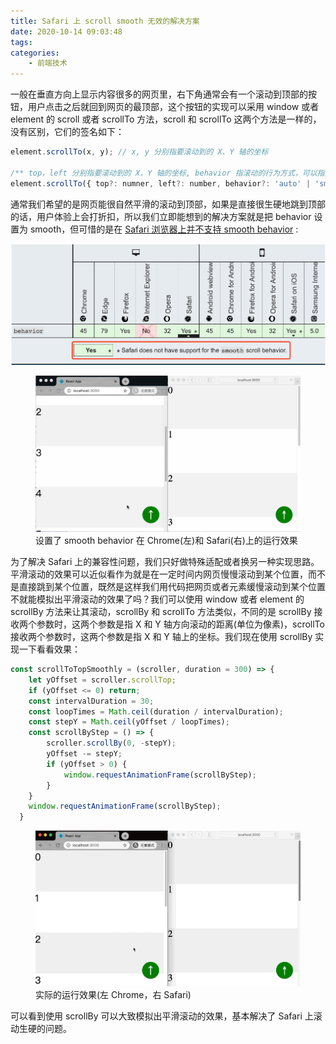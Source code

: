 ```yaml
---
title: Safari 上 scroll smooth 无效的解决方案
date: 2020-10-14 09:03:48
tags:
categories:
    - 前端技术
---
```


一般在垂直方向上显示内容很多的网页里，右下角通常会有一个滚动到顶部的按钮，用户点击之后就回到网页的最顶部，这个按钮的实现可以采用 window 或者 element 的 scroll 或者 scrollTo 方法，scroll 和 scrollTo 这两个方法是一样的，没有区别，它们的签名如下：

``` javascript
element.scrollTo(x, y); // x, y 分别指要滚动到的 X、Y 轴的坐标

/** top，left 分别指要滚动到的 X、Y 轴的坐标, behavior 指滚动的行为方式，可以指定为平滑滚动  */
element.scrollTo({ top?: numner, left?: number, behavior?: 'auto' | 'smooth' });  

```

通常我们希望的是网页能很自然平滑的滚动到顶部，如果是直接很生硬地跳到顶部的话，用户体验上会打折扣，所以我们立即能想到的解决方案就是把 behavior 设置为 smooth，但可惜的是在 [Safari 浏览器上并不支持 smooth behavior](https://developer.mozilla.org/en-US/docs/Web/API/ScrollToOptions/behavior) :

![](https://raw.githubusercontent.com/Glooory/images/master/blog/smooth_compatibility.png)


<figure>
  <img src="https://raw.githubusercontent.com/Glooory/images/master/blog/scroll_smooth_behavior.gif" alt="scroll_smooth_behavior"/>
  <figcaption>设置了 smooth behavior 在 Chrome(左)和 Safari(右)上的运行效果</figcaption>
</figure>

为了解决 Safari 上的兼容性问题，我们只好做特殊适配或者换另一种实现思路。平滑滚动的效果可以近似看作为就是在一定时间内网页慢慢滚动到某个位置，而不是直接跳到某个位置，既然是这样我们用代码把网页或者元素缓慢滚动到某个位置不就能模拟出平滑滚动的效果了吗？我们可以使用 window 或者 element 的 scrollBy 方法来让其滚动，scrollBy 和 scrollTo 方法类似，不同的是 scrollBy 接收两个参数时，这两个参数是指 X 和 Y 轴方向滚动的距离(单位为像素)，scrollTo 接收两个参数时，这两个参数是指 X 和 Y 轴上的坐标。我们现在使用 scrollBy 实现一下看看效果：

```javascript
const scrollToTopSmoothly = (scroller, duration = 300) => {
    let yOffset = scroller.scrollTop;
    if (yOffset <= 0) return;
    const intervalDuration = 30;
    const loopTimes = Math.ceil(duration / intervalDuration);
    const stepY = Math.ceil(yOffset / loopTimes);
    const scrollByStep = () => {
        scroller.scrollBy(0, -stepY);
        yOffset -= stepY;
        if (yOffset > 0) {
            window.requestAnimationFrame(scrollByStep);
        }
    }
    window.requestAnimationFrame(scrollByStep);
  }
```

<figure>
  <img src="https://raw.githubusercontent.com/Glooory/images/master/blog/scroll_smoothly_workround.gif" alt="scroll_smoothly_workround"/>
  <figcaption>实际的运行效果(左 Chrome，右 Safari)</figcaption>
</figure>

可以看到使用 scrollBy 可以大致模拟出平滑滚动的效果，基本解决了 Safari 上滚动生硬的问题。
